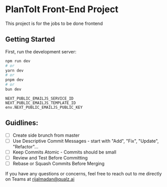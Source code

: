 # PlanToIt Front-End Project

This project is for the jobs to be done frontend

## Getting Started

First, run the development server:

```bash
npm run dev
# or
yarn dev
# or
pnpm dev
# or
bun dev
```

<!-- For Deploy, These are the invironment variables -->

    NEXT_PUBLIC_EMAILJS_SERVICE_ID 
    NEXT_PUBLIC_EMAILJS_TEMPLATE_ID 
    env.NEXT_PUBLIC_EMAILJS_PUBLIC_KEY 

## Guidlines:

- [ ] Create side brunch from master
- [ ] Use Descriptive Commit Messages - start with "Add", "Fix", "Update", "Refactor"...
- [ ] Keep Commits Atomic - Commits should be small
- [ ] Review and Test Before Committing
- [ ] Rebase or Squash Commits Before Merging

If you have any questions or concerns, feel free to reach out to me directly on Teams at rijalmadan@qualz.ai

